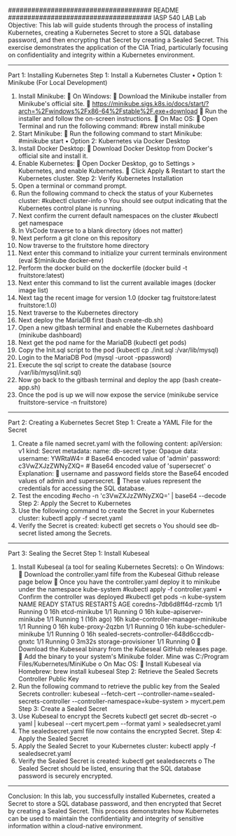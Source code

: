 #####################################
README
#####################################
IASP 540 LAB
Lab Objective:
This lab will guide students through the process of installing Kubernetes, creating a Kubernetes Secret to store a SQL database password, and then encrypting that Secret by creating a Sealed Secret. This exercise demonstrates the application of the CIA Triad, particularly focusing on confidentiality and integrity within a Kubernetes environment.
________________________________________
Part 1: Installing Kubernetes
Step 1: Install a Kubernetes Cluster
•	Option 1: Minikube (For Local Development)
1.	Install Minikube:
	On Windows:
	Download the Minikube installer from Minikube's official site.
	https://minikube.sigs.k8s.io/docs/start/?arch=%2Fwindows%2Fx86-64%2Fstable%2F.exe+download 
	Run the installer and follow the on-screen instructions.
	On Mac OS:
	Open Terminal and run the following command:
#brew install minikube
2.	Start Minikube:
	Run the following command to start Minikube:
#minikube start
•	Option 2: Kubernetes via Docker Desktop
1.	Install Docker Desktop:
	Download Docker Desktop from Docker's official site and install it.
2.	Enable Kubernetes:
	Open Docker Desktop, go to Settings > Kubernetes, and enable Kubernetes.
	Click Apply & Restart to start the Kubernetes cluster.
Step 2: Verify Kubernetes Installation
1.	Open a terminal or command prompt.
2.	Run the following command to check the status of your Kubernetes cluster:
#kubectl cluster-info
o	You should see output indicating that the Kubernetes control plane is running.
3.	Next confirm the current default namespaces on the cluster
#kubectl get namespace
4.	In VsCode traverse to a blank directory (does not matter)
5.	Next perform a git clone on this repository
6.	Now traverse to the fruitstore home directory
7.	Next enter this command to initialize your current terminals environment (eval $(minikube docker-env)
8.	Perform the docker build on the dockerfile (docker build -t fruitstore:latest)
9.	Next enter this command to list the current available images (docker image list)
10.	Next tag the recent image for version 1.0 (docker tag fruitstore:latest fruitstore:1.0)
11.	Next traverse to the Kubernetes directory
12.	Next deploy the MariaDB first (bash create-db.sh)
13.	Open a new gitbash terminal and enable the Kubernetes dashboard (minikube dashboard)
14.	Next get the pod name for the MariaDB (kubectl get pods)
15.	Copy the Init.sql script to the pod (kubectl cp ./init.sql <podname>:/var/lib/mysql)
16.	Login to the MariaDB Pod (mysql -uroot -ppassword)
17.	Execute the sql script to create the database (source /var/lib/mysql/init.sql)
18.	Now go back to the gitbash terminal and deploy the app (bash create-app.sh)
19.	Once the pod is up we will now expose the service (minikube service fruitstore-service -n fruitstore)
________________________________________
Part 2: Creating a Kubernetes Secret
Step 1: Create a YAML File for the Secret
1.	Create a file named secret.yaml with the following content:
apiVersion: v1
kind: Secret
metadata:
  name: db-secret
type: Opaque
data:
  username: YWRtaW4=       # Base64 encoded value of 'admin'
  password: c3VwZXJzZWNyZXQ=  # Base64 encoded value of 'supersecret'
o	Explanation:
	username and password fields store the Base64 encoded values of admin and supersecret.
	These values represent the credentials for accessing the SQL database.
2.	Test the encoding
#echo -n 'c3VwZXJzZWNyZXQ=' | base64 --decode
Step 2: Apply the Secret to Kubernetes
1.	Use the following command to create the Secret in your Kubernetes cluster:
kubectl apply -f secret.yaml
2.	Verify the Secret is created:
kubectl get secrets
o	You should see db-secret listed among the Secrets.
________________________________________
Part 3: Sealing the Secret
Step 1: Install Kubeseal
1.	Install Kubeseal (a tool for sealing Kubernetes Secrets):
o	On Windows:
	Download the controller.yaml filfe from the Kubeseal Github release page below
	Once you have the controller.yaml deploy it to minikube under the namespace kube-system
#kubectl apply -f controller.yaml
•	Confirm the controller was deployed
			#kubectl get pods -n kube-system
NAME                                         READY   STATUS    RESTARTS      AGE
coredns-7db6d8ff4d-rzcmb                     1/1     Running   0             16h
etcd-minikube                                1/1     Running   0             16h
kube-apiserver-minikube                      1/1     Running   1 (16h ago)   16h
kube-controller-manager-minikube             1/1     Running   0             16h
kube-proxy-2qzbn                             1/1     Running   0             16h
kube-scheduler-minikube                      1/1     Running   0             16h
sealed-secrets-controller-648d6cccdb-gnxtc   1/1     Running   0             3m32s
storage-provisioner                          1/1	Running	0
	Download the Kubeseal binary from the Kubeseal GitHub releases page.
	Add the binary to your system's Minikube folder.
Mine was C:/Program Files/Kubernetes/MiniKube
o	On Mac OS:
	Install Kubeseal via Homebrew:
brew install kubeseal
Step 2: Retrieve the Sealed Secrets Controller Public Key
1.	Run the following command to retrieve the public key from the Sealed Secrets controller:
kubeseal --fetch-cert --controller-name=sealed-secrets-controller --controller-namespace=kube-system > mycert.pem
Step 3: Create a Sealed Secret
1.	Use Kubeseal to encrypt the Secrets
kubectl get secret db-secret -o yaml | kubeseal --cert mycert.pem --format yaml > sealedsecret.yaml
2.	The sealedsecret.yaml file now contains the encrypted Secret.
Step 4: Apply the Sealed Secret
1.	Apply the Sealed Secret to your Kubernetes cluster:
kubectl apply -f sealedsecret.yaml
2.	Verify the Sealed Secret is created:
kubectl get sealedsecrets
o	The Sealed Secret should be listed, ensuring that the SQL database password is securely encrypted.
________________________________________
Conclusion:
In this lab, you successfully installed Kubernetes, created a Secret to store a SQL database password, and then encrypted that Secret by creating a Sealed Secret. This process demonstrates how Kubernetes can be used to maintain the confidentiality and integrity of sensitive information within a cloud-native environment.

